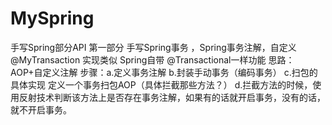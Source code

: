 # MySpring
手写Spring部分API
第一部分 
手写Spring事务 ，Spring事务注解，自定义@MyTransaction 实现类似 Spring自带 @Transactional一样功能
思路：AOP+自定义注解
步骤：a.定义事务注解
      b.封装手动事务（编码事务）
      c.扫包的具体实现
            定义一个事务扫包AOP（具体拦截那些方法？）
      d.拦截方法的时候，使用反射技术判断该方法上是否存在事务注解，如果有的话就开启事务，没有的话，就不开启事务。
